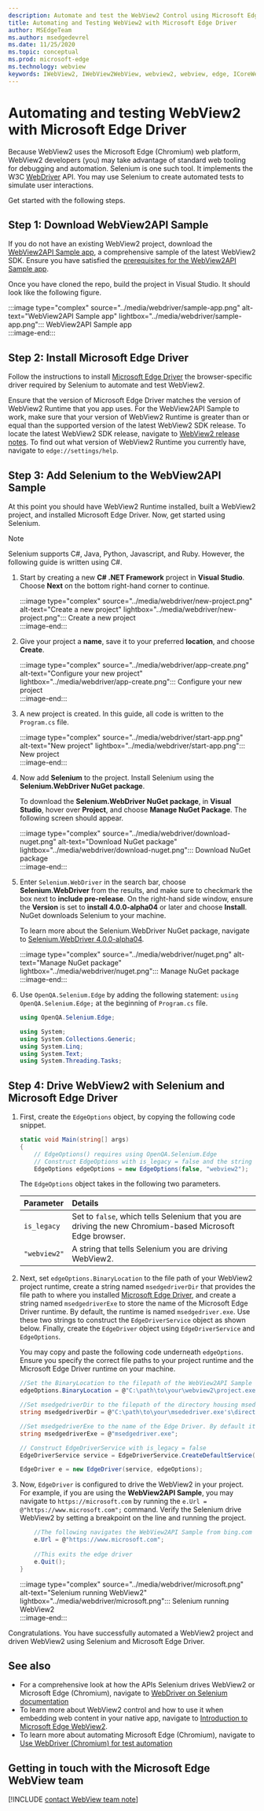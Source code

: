 ```yaml
---
description: Automate and test the WebView2 Control using Microsoft Edge Driver
title: Automating and Testing WebView2 with Microsoft Edge Driver
author: MSEdgeTeam
ms.author: msedgedevrel
ms.date: 11/25/2020
ms.topic: conceptual
ms.prod: microsoft-edge
ms.technology: webview
keywords: IWebView2, IWebView2WebView, webview2, webview, edge, ICoreWebView2, ICoreWebView2Controller, Selenium, Microsoft Edge Driver
---
```

# Automating and testing WebView2 with Microsoft Edge Driver  

Because WebView2 uses the Microsoft Edge \(Chromium\) web platform, WebView2 developers \(you\) may take advantage of standard web tooling for debugging and automation.  Selenium is one such tool.  It implements the W3C [WebDriver][W3cWebdriver2] API.  You may use Selenium to create automated tests to simulate user interactions.  

Get started with the following steps.  

## Step 1:  Download WebView2API Sample  

If you do not have an existing WebView2 project, download the [WebView2API Sample app][GithubMicrosoftedgewebview2samplesSampleappsWebview2apisample], a comprehensive sample of the latest WebView2 SDK.  Ensure you have satisfied the [prerequisites for the WebView2API Sample app][GithubMicrosoftedgeWebview2samplesSampleappsWebview2apisamplePrerequisites].  

Once you have cloned the repo, build the project in Visual Studio.  It should look like the following figure.  

:::image type="complex" source="../media/webdriver/sample-app.png" alt-text="WebView2API Sample app" lightbox="../media/webdriver/sample-app.png":::
   WebView2API Sample app  
:::image-end:::  

## Step 2:  Install Microsoft Edge Driver  

Follow the instructions to install [Microsoft Edge Driver][WebdriverChromiumDownloadMicrosoftEdgeDriver] the browser-specific driver required by Selenium to automate and test WebView2.  

Ensure that the version of Microsoft Edge Driver matches the version of WebView2 Runtime that you app uses.  For the WebView2API Sample to work, make sure that your version of WebView2 Runtime is greater than or equal than the supported version of the latest WebView2 SDK release.  To locate the latest WebView2 SDK release, navigate to [WebView2 release notes][Webview2Releasenotes].  To find out what version of WebView2 Runtime you currently have, navigate to `edge://settings/help`.  

## Step 3:  Add Selenium to the WebView2API Sample  

At this point you should have WebView2 Runtime installed, built a WebView2 project, and installed Microsoft Edge Driver.  Now, get started using Selenium.  

> [!NOTE]
> Selenium supports C\#, Java, Python, Javascript, and Ruby.  However, the following guide is written using C\#.  

1.  Start by creating a new **C# .NET Framework** project in **Visual Studio**.  Choose **Next** on the bottom right-hand corner to continue.  
    
    :::image type="complex" source="../media/webdriver/new-project.png" alt-text="Create a new project" lightbox="../media/webdriver/new-project.png":::
       Create a new project  
    :::image-end:::  
    
1.  Give your project a **name**, save it to your preferred **location**, and choose **Create**.  
    
    :::image type="complex" source="../media/webdriver/app-create.png" alt-text="Configure your new project" lightbox="../media/webdriver/app-create.png":::
       Configure your new project  
    :::image-end:::  
    
1.  A new project is created.  In this guide, all code is written to the `Program.cs` file.  
    
    :::image type="complex" source="../media/webdriver/start-app.png" alt-text="New project" lightbox="../media/webdriver/start-app.png":::
       New project  
    :::image-end:::  
    
1.  Now add **Selenium** to the project.  Install Selenium using the **Selenium.WebDriver NuGet package**.  
    
    To download the **Selenium.WebDriver NuGet package**, in **Visual Studio**, hover over **Project**, and choose **Manage NuGet Package**.  The following screen should appear.  
    
    :::image type="complex" source="../media/webdriver/download-nuget.png" alt-text="Download NuGet package" lightbox="../media/webdriver/download-nuget.png":::
       Download NuGet package  
    :::image-end:::  
    
1.  Enter `Selenium.WebDriver` in the search bar, choose **Selenium.WebDriver** from the results, and make sure to checkmark the box next to **include pre-release**.  On the right-hand side window, ensure the **Version** is set to **install 4.0.0-alpha04** or later and choose **Install**.  NuGet downloads Selenium to your machine.  
    
    To learn more about the Selenium.WebDriver NuGet package, navigate to [Selenium.WebDriver 4.0.0-alpha04][NugetSeleniumWebdriver400Alpha04].  
    
    :::image type="complex" source="../media/webdriver/nuget.png" alt-text="Manage NuGet package" lightbox="../media/webdriver/nuget.png":::
       Manage NuGet package  
    :::image-end:::  
    
1.  Use `OpenQA.Selenium.Edge` by adding the following statement:  `using OpenQA.Selenium.Edge;` at the beginning of `Program.cs` file.  
    
    ```csharp
    using OpenQA.Selenium.Edge;
    
    using System;
    using System.Collections.Generic;
    using System.Linq;
    using System.Text;
    using System.Threading.Tasks;
    ```  
    
## Step 4: Drive WebView2 with Selenium and Microsoft Edge Driver  

1.  First, create the `EdgeOptions` object, by copying the following code snippet.  
    
    ```csharp
    static void Main(string[] args)
    {
        // EdgeOptions() requires using OpenQA.Selenium.Edge
        // Construct EdgeOptions with is_legacy = false and the string "webview2"
        EdgeOptions edgeOptions = new EdgeOptions(false, "webview2");
    ```  
    
    The `EdgeOptions` object takes in the following two parameters.  
    
    | Parameter | Details |    
    |:--- |:--- |  
    | `is_legacy` | Set to `false`, which tells Selenium that you are driving the new Chromium-based Microsoft Edge browser. |  
    | `"webview2"` | A string that tells Selenium you are driving WebView2. |  
    
1.  Next, set `edgeOptions.BinaryLocation` to the file path of your WebView2 project runtime, create a string named `msedgedriverDir` that provides the file path to where you installed [Microsoft Edge Driver][MicrosoftDeveloperMicrosoftEdgeWebDriverDownloads], and create a string named `msedgedriverExe` to store the name of the Microsoft Edge Driver runtime.  By default, the runtime is named `msedgedriver.exe`. Use these two strings to construct the `EdgeDriverService` object as shown below.  Finally, create the `EdgeDriver` object using `EdgeDriverService` and `EdgeOptions`.  
    
    You may copy and paste the following code underneath `edgeOptions`.  Ensure you specify the correct file paths to your project runtime and the Microsoft Edge Driver runtime on your machine.  
    
    ```csharp
    //Set the BinaryLocation to the filepath of the WebView2API Sample runtime
    edgeOptions.BinaryLocation = @"C:\path\to\your\webview2\project.exe";
    
    //Set msedgedriverDir to the filepath of the directory housing msedgedriver.exe
    string msedgedriverDir = @"C:\path\to\your\msededriver.exe's\directory";
    
    //Set msedgedriverExe to the name of the Edge Driver. By default it is:
    string msedgedriverExe = @"msedgedriver.exe";
    
    // Construct EdgeDriverService with is_legacy = false  
    EdgeDriverService service = EdgeDriverService.CreateDefaultService(msedgedriverDir, msedgedriverExe, false);
    
    EdgeDriver e = new EdgeDriver(service, edgeOptions);
    ```
    
3.  Now, `EdgeDriver` is configured to drive the WebView2 in your project.  For example, if you are using the **WebView2API Sample**, you may navigate to `https://microsoft.com` by running the `e.Url = @"https://www.microsoft.com";` command.  Verify the Selenium drive WebView2 by setting a breakpoint on the line and running the project.  
    
    ```csharp
        //The following navigates the WebView2API Sample from bing.com to microsoft.com
        e.Url = @"https://www.microsoft.com";
        
        //This exits the edge driver
        e.Quit();
    }
    ```  
    
    :::image type="complex" source="../media/webdriver/microsoft.png" alt-text="Selenium running WebView2" lightbox="../media/webdriver/microsoft.png":::
       Selenium running WebView2  
    :::image-end:::

Congratulations.  You have successfully automated a WebView2 project and driven WebView2 using Selenium and Microsoft Edge Driver.  

## See also  

*   For a comprehensive look at how the APIs Selenium drives WebView2 or Microsoft Edge \(Chromium\), navigate to [WebDriver on Selenium documentation][SeleniumWebdriver]   
*   To learn more about WebView2 control and how to use it when embedding web content in your native app, navigate to [Introduction to Microsoft Edge WebView2][WebViewIndex].  
*   To learn more about automating Microsoft Edge \(Chromium\), navigate to [Use WebDriver (Chromium) for test automation][WebdriverChromium]   
    
## Getting in touch with the Microsoft Edge WebView team  

[!INCLUDE [contact WebView team note](../includes/contact-webview-team-note.md)]  

<!-- links -->  

[WebdriverChromium]: ../../webdriver-chromium/index.md "Use WebDriver (Chromium) for test automation | Microsoft Docs"  
[WebdriverChromiumDownloadMicrosoftEdgeDriver]: ../../webdriver-chromium/index.md#download-microsoft-edge-driver "Download Microsoft Edge Driver - Use WebDriver (Chromium) for test automation | Microsoft Docs"  
[WebViewIndex]: ../index.md "Introduction to Microsoft Edge WebView2 - Microsoft Docs"  
[Webview2Releasenotes]: ../releasenotes.md "Release notes for WebView2 SDK | Microsoft Docs"  

[MicrosoftDeveloperMicrosoftEdgeWebDriverDownloads]: https://developer.microsoft.com/microsoft-edge/tools/webdriver#downloads "Download WebDriver | Microsoft Edge Developer"  

[GithubMicrosoftedgewebview2samplesSampleappsWebview2apisample]: https://github.com/MicrosoftEdge/WebView2Samples/tree/master/SampleApps/WebView2APISample "WebView2 API Sample - MicrosoftEdge/WebView2Samples | GitHub"  
[GithubMicrosoftedgeWebview2samplesSampleappsWebview2apisamplePrerequisites]: https://github.com/MicrosoftEdge/WebView2Samples/tree/master/SampleApps/WebView2APISample#prerequisites "Prerequisites - WebView2 API Sample | GitHub"  

[NugetSeleniumWebdriver400Alpha04]: https://www.nuget.org/packages/Selenium.WebDriver/4.0.0-alpha04 "Selenium.WebDriver 4.0.0-alpha04 | NuGet Gallery"  

[SeleniumWebdriver]: https://www.selenium.dev/documentation/en/webdriver "WebDriver | Selenium"  

[W3cWebdriver2]: https://www.w3.org/TR/webdriver2 "WebDriver | W3C"  
